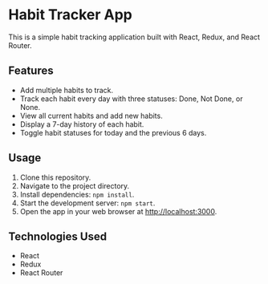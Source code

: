 # Habit Tracker App

This is a simple habit tracking application built with React, Redux, and React Router.

## Features

- Add multiple habits to track.
- Track each habit every day with three statuses: Done, Not Done, or None.
- View all current habits and add new habits.
- Display a 7-day history of each habit.
- Toggle habit statuses for today and the previous 6 days.

## Usage

1. Clone this repository.
2. Navigate to the project directory.
3. Install dependencies: `npm install`.
4. Start the development server: `npm start`.
5. Open the app in your web browser at [http://localhost:3000](http://localhost:3000).

## Technologies Used

- React
- Redux
- React Router
